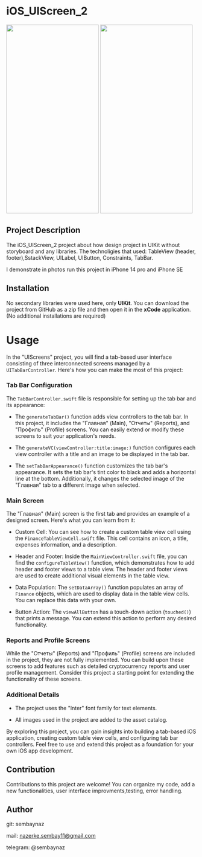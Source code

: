# iOS_UIScreen_2

<img width = "245" height = "500" src = "https://github.com/sembaynaz/iOS_UIScreen_2/assets/96616194/fb0bb4b8-8b89-41e4-941e-ead7f3215b85">
<img width = "245" height = "500" src = "https://github.com/sembaynaz/iOS_UIScreen_2/assets/96616194/4b1860d0-b4e1-4f80-b85f-70ff0f31650f">

## Project Description
The iOS_UIScreen_2 project about how design project in UIKit without storyboard and any libraries. The technoligies that used:
TableView (header, footer),SstackView, UILabel, UIButton, Constraints, TabBar. 

I demonstrate in photos run this project in iPhone 14 pro and iPhone SE

## Installation
No secondary libraries were used here, only **UIKit**. You can download the project from GitHub as a zip file and then open it in the **xCode** application. (No additional installations are required)

# Usage

In the "UIScreens" project, you will find a tab-based user interface consisting of three interconnected screens managed by a `UITabBarController`. Here's how you can make the most of this project:

### Tab Bar Configuration

The `TabBarController.swift` file is responsible for setting up the tab bar and its appearance:

- The `generateTabBar()` function adds view controllers to the tab bar. In this project, it includes the "Главная" (Main), "Отчеты" (Reports), and "Профиль" (Profile) screens. You can easily extend or modify these screens to suit your application's needs.

- The `generateVC(viewController:title:image:)` function configures each view controller with a title and an image to be displayed in the tab bar.

- The `setTabBarAppearance()` function customizes the tab bar's appearance. It sets the tab bar's tint color to black and adds a horizontal line at the bottom. Additionally, it changes the selected image of the "Главная" tab to a different image when selected.

### Main Screen

The "Главная" (Main) screen is the first tab and provides an example of a designed screen. Here's what you can learn from it:

- Custom Cell: You can see how to create a custom table view cell using the `FinanceTableViewCell.swift` file. This cell contains an icon, a title, expenses information, and a description.

- Header and Footer: Inside the `MainViewController.swift` file, you can find the `configureTableView()` function, which demonstrates how to add header and footer views to a table view. The header and footer views are used to create additional visual elements in the table view.

- Data Population: The `setDataArray()` function populates an array of `Finance` objects, which are used to display data in the table view cells. You can replace this data with your own.

- Button Action: The `viewAllButton` has a touch-down action (`touched()`) that prints a message. You can extend this action to perform any desired functionality.

### Reports and Profile Screens

While the "Отчеты" (Reports) and "Профиль" (Profile) screens are included in the project, they are not fully implemented. You can build upon these screens to add features such as detailed cryptocurrency reports and user profile management. Consider this project a starting point for extending the functionality of these screens.

### Additional Details

- The project uses the "Inter" font family for text elements.

- All images used in the project are added to the asset catalog.

By exploring this project, you can gain insights into building a tab-based iOS application, creating custom table view cells, and configuring tab bar controllers. Feel free to use and extend this project as a foundation for your own iOS app development.

## Contribution
Contributions to this project are welcome!
You can organize my code, add a new functionalities, user interface improvments,testing, error handling. 

## Author
git: sembaynaz

mail: nazerke.sembay11@gmail.com 

telegram: @sembaynaz
